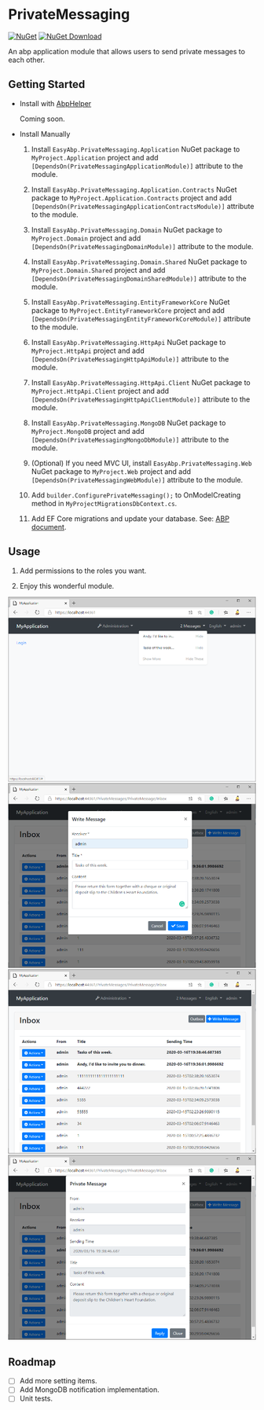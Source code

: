 # PrivateMessaging

[![NuGet](https://img.shields.io/nuget/v/EasyAbp.PrivateMessaging.Domain.Shared.svg?style=flat-square)](https://www.nuget.org/packages/EasyAbp.PrivateMessaging.Domain.Shared)
[![NuGet Download](https://img.shields.io/nuget/dt/EasyAbp.PrivateMessaging.Domain.Shared.svg?style=flat-square)](https://www.nuget.org/packages/EasyAbp.PrivateMessaging.Domain.Shared)

An abp application module that allows users to send private messages to each other.

## Getting Started

* Install with [AbpHelper](https://github.com/EasyAbp/AbpHelper.GUI)

    Coming soon.

* Install Manually

    1. Install `EasyAbp.PrivateMessaging.Application` NuGet package to `MyProject.Application` project and add `[DependsOn(PrivateMessagingApplicationModule)]` attribute to the module.

    1. Install `EasyAbp.PrivateMessaging.Application.Contracts` NuGet package to `MyProject.Application.Contracts` project and add `[DependsOn(PrivateMessagingApplicationContractsModule)]` attribute to the module.

    1. Install `EasyAbp.PrivateMessaging.Domain` NuGet package to `MyProject.Domain` project and add `[DependsOn(PrivateMessagingDomainModule)]` attribute to the module.

    1. Install `EasyAbp.PrivateMessaging.Domain.Shared` NuGet package to `MyProject.Domain.Shared` project and add `[DependsOn(PrivateMessagingDomainSharedModule)]` attribute to the module.

    1. Install `EasyAbp.PrivateMessaging.EntityFrameworkCore` NuGet package to `MyProject.EntityFrameworkCore` project and add `[DependsOn(PrivateMessagingEntityFrameworkCoreModule)]` attribute to the module.

    1. Install `EasyAbp.PrivateMessaging.HttpApi` NuGet package to `MyProject.HttpApi` project and add `[DependsOn(PrivateMessagingHttpApiModule)]` attribute to the module.

    1. Install `EasyAbp.PrivateMessaging.HttpApi.Client` NuGet package to `MyProject.HttpApi.Client` project and add `[DependsOn(PrivateMessagingHttpApiClientModule)]` attribute to the module.

    1. Install `EasyAbp.PrivateMessaging.MongoDB` NuGet package to `MyProject.MongoDB` project and add `[DependsOn(PrivateMessagingMongoDbModule)]` attribute to the module.

    1. (Optional) If you need MVC UI, install `EasyAbp.PrivateMessaging.Web` NuGet package to `MyProject.Web` project and add `[DependsOn(PrivateMessagingWebModule)]` attribute to the module.

    1. Add `builder.ConfigurePrivateMessaging();` to OnModelCreating method in `MyProjectMigrationsDbContext.cs`.

    1. Add EF Core migrations and update your database. See: [ABP document](https://docs.abp.io/en/abp/latest/Tutorials/Part-1?UI=MVC#add-new-migration-update-the-database).

## Usage

1. Add permissions to the roles you want.

1. Enjoy this wonderful module.

![Notifications](/docs/images/Notifications.png)
![Write a message](/docs/images/WriteMessage.png)
![Inbox](/docs/images/Inbox.png)
![Read a message](/docs/images/ReadMessage.png)

## Roadmap

- [ ] Add more setting items.
- [ ] Add MongoDB notification implementation.
- [ ] Unit tests.
